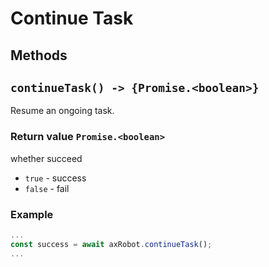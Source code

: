 # Continue Task

## Methods

## `continueTask() -> {Promise.<boolean>}`

Resume an ongoing task.

### Return value `Promise.<boolean>`

whether succeed

* `true` - success
* `false` - fail

### Example

````javascript
...
const success = await axRobot.continueTask();
...
````
